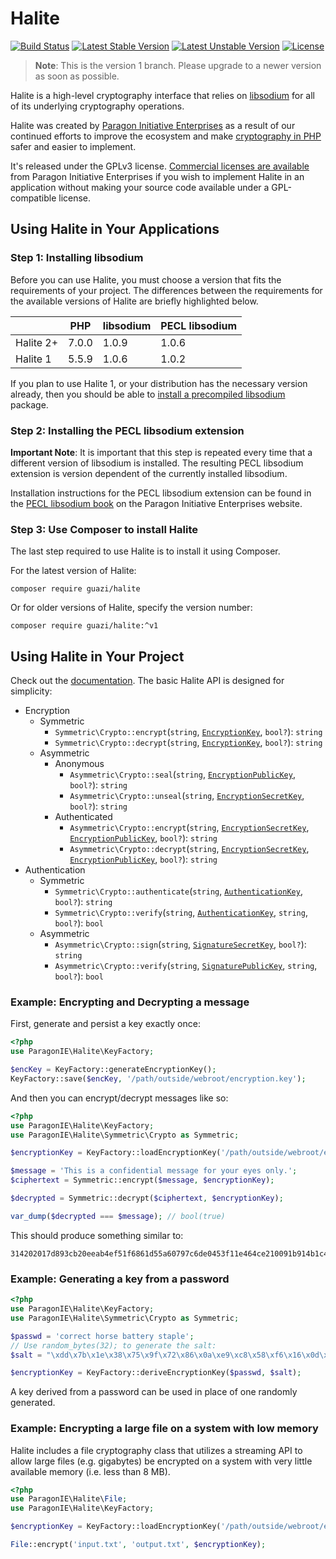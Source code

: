 # Halite

[![Build Status](https://travis-ci.org/paragonie/halite.svg?branch=stable)](https://travis-ci.org/paragonie/halite)
[![Latest Stable Version](https://poser.pugx.org/paragonie/halite/v/stable)](https://packagist.org/packages/paragonie/halite)
[![Latest Unstable Version](https://poser.pugx.org/paragonie/halite/v/unstable)](https://packagist.org/packages/paragonie/halite)
[![License](https://poser.pugx.org/paragonie/halite/license)](https://packagist.org/packages/paragonie/halite)

> **Note**: This is the version 1 branch. Please upgrade to a newer version as soon as possible.

Halite is a high-level cryptography interface that relies on [libsodium](https://pecl.php.net/package/libsodium)
for all of its underlying cryptography operations.

Halite was created by [Paragon Initiative Enterprises](https://paragonie.com) as
a result of our continued efforts to improve the ecosystem and make [cryptography in PHP](https://paragonie.com/blog/2015/09/state-cryptography-in-php)
safer and easier to implement.

It's released under the GPLv3 license. [Commercial licenses are available](https://paragonie.com/contact) from
Paragon Initiative Enterprises if you wish to implement Halite in an application
without making your source code available under a GPL-compatible license.

## Using Halite in Your Applications

### Step 1: Installing libsodium

Before you can use Halite, you must choose a version that fits the requirements 
of your project. The differences between the requirements for the available 
versions of Halite are briefly highlighted below.

|           | PHP   | libsodium | PECL libsodium |
|-----------|-------|-----------|----------------|
| Halite 2+ | 7.0.0 | 1.0.9     | 1.0.6          |
| Halite 1  | 5.5.9 | 1.0.6     | 1.0.2          |

If you plan to use Halite 1, or your distribution has the necessary version already,
then you should be able to
[install a precompiled libsodium](https://paragonie.com/book/pecl-libsodium/read/00-intro.md#installing-libsodium)
package.

### Step 2: Installing the PECL libsodium extension

**Important Note**: It is important that this step is repeated every time that a
different version of libsodium is installed. The resulting PECL libsodium extension
is version dependent of the currently installed libsodium.

Installation instructions for the PECL libsodium extension can be found in the
[PECL libsodium book](https://paragonie.com/book/pecl-libsodium/read/00-intro.md#installing-extension)
on the Paragon Initiative Enterprises website.

### Step 3: Use Composer to install Halite

The last step required to use Halite is to install it using Composer.

For the latest version of Halite:

    composer require guazi/halite

Or for older versions of Halite, specify the version number:

    composer require guazi/halite:^v1

## Using Halite in Your Project

Check out the [documentation](doc). The basic Halite API is designed for simplicity:

  * Encryption
    * Symmetric
       * `Symmetric\Crypto::encrypt`(`string`, [`EncryptionKey`](doc/Classes/Symmetric/EncryptionKey.md), `bool?`): `string`
       * `Symmetric\Crypto::decrypt`(`string`, [`EncryptionKey`](doc/Classes/Symmetric/EncryptionKey.md), `bool?`): `string`
    * Asymmetric
       * Anonymous
         * `Asymmetric\Crypto::seal`(`string`, [`EncryptionPublicKey`](doc/Classes/Asymmetric/EncryptionPublicKey.md), `bool?`): `string`
         * `Asymmetric\Crypto::unseal`(`string`, [`EncryptionSecretKey`](doc/Classes/Asymmetric/EncryptionSecretKey.md), `bool?`): `string`
       * Authenticated
         * `Asymmetric\Crypto::encrypt`(`string`, [`EncryptionSecretKey`](doc/Classes/Asymmetric/EncryptionSecretKey.md), [`EncryptionPublicKey`](doc/Classes/Asymmetric/EncryptionPublicKey.md), `bool?`): `string`
         * `Asymmetric\Crypto::decrypt`(`string`, [`EncryptionSecretKey`](doc/Classes/Asymmetric/EncryptionSecretKey.md), [`EncryptionPublicKey`](doc/Classes/Asymmetric/EncryptionPublicKey.md), `bool?`): `string`
  * Authentication
    * Symmetric
       * `Symmetric\Crypto::authenticate`(`string`, [`AuthenticationKey`](doc/Classes/Symmetric/AuthenticationKey.md), `bool?`): `string`
       * `Symmetric\Crypto::verify`(`string`, [`AuthenticationKey`](doc/Classes/Symmetric/AuthenticationKey.md), `string`, `bool?`): `bool`
    * Asymmetric
       * `Asymmetric\Crypto::sign`(`string`, [`SignatureSecretKey`](doc/Classes/Asymmetric/SignatureSecretKey.md), `bool?`): `string`
       * `Asymmetric\Crypto::verify`(`string`, [`SignaturePublicKey`](doc/Classes/Asymmetric/SignaturePublicKey.md), `string`, `bool?`): `bool`

### Example: Encrypting and Decrypting a message

First, generate and persist a key exactly once:

```php
<?php
use ParagonIE\Halite\KeyFactory;

$encKey = KeyFactory::generateEncryptionKey();
KeyFactory::save($encKey, '/path/outside/webroot/encryption.key');
```

And then you can encrypt/decrypt messages like so:

```php
<?php
use ParagonIE\Halite\KeyFactory;
use ParagonIE\Halite\Symmetric\Crypto as Symmetric;

$encryptionKey = KeyFactory::loadEncryptionKey('/path/outside/webroot/encryption.key');

$message = 'This is a confidential message for your eyes only.';
$ciphertext = Symmetric::encrypt($message, $encryptionKey);

$decrypted = Symmetric::decrypt($ciphertext, $encryptionKey);

var_dump($decrypted === $message); // bool(true)
```

This should produce something similar to:

    314202017d893cb20eeab4ef51f6861d55a60797c6de0453f11e464ce210091b914b1c40470869d3d390986eeebe2d34e393efe986fc52de7464f30d8d38df5c6b629c019c454a2eec03ca618f9e2ba34f20c81614d63988f0f845911cafbeee7e79893e1f7c33e298da3b3474ac3ea9181298a2ce7e468914c329b35f50ac32b01136dc87e7f7881d31909227273817ac01c3b8f19dc6db881ad962d5b3e4c95d61494747028114f15a2e718c19

### Example: Generating a key from a password

```php
<?php
use ParagonIE\Halite\KeyFactory;
use ParagonIE\Halite\Symmetric\Crypto as Symmetric;

$passwd = 'correct horse battery staple';
// Use random_bytes(32); to generate the salt:
$salt = "\xdd\x7b\x1e\x38\x75\x9f\x72\x86\x0a\xe9\xc8\x58\xf6\x16\x0d\x3b\xdd\x7b\x1e\x38\x75\x9f\x72\x86\x0a\xe9\xc8\x58\xf6\x16\x0d\x3b";

$encryptionKey = KeyFactory::deriveEncryptionKey($passwd, $salt);
```

A key derived from a password can be used in place of one randomly generated.

### Example: Encrypting a large file on a system with low memory

Halite includes a file cryptography class that utilizes a streaming API to
allow large files (e.g. gigabytes) be encrypted on a system with very little
available memory (i.e. less than 8 MB).

```php
<?php
use ParagonIE\Halite\File;
use ParagonIE\Halite\KeyFactory;

$encryptionKey = KeyFactory::loadEncryptionKey('/path/outside/webroot/encryption.key');

File::encrypt('input.txt', 'output.txt', $encryptionKey);
```
